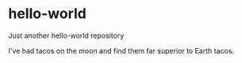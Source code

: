 # hello-world
Just another hello-world repository

I've had tacos on the moon and find them far superior to Earth tacos.
